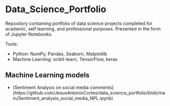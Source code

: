 # Data_Science_Portfolio
Repository containing portfolio of data science projects completed for academic, self learning, and professional purposes. Presented in the form of Jupyter Notebooks.

Tools:
<ul>
  <li> Python: NumPy, Pandas, Seaborn, Matplotlib </li>
  <li> Machine Learning: scikit-learn, TensorFlow, keras </li>
</ul>

## Machine Learning models
<ul>
   <li>[Sentiment Analysis on social media comments] (https://github.com/JesusAntonioCortes/data_science_portfolio/blob/main/Sentiment_analysis_social_media_NPL.ipynb)
